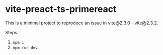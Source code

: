 # vite-preact-ts-primereact

This is a minimal project to reproduce [an issue](https://github.com/vitejs/vite/issues/3437) in vite@2.3.0 - vite@2.3.2.

Steps:
1. `npm i`
2. `npm run dev`
